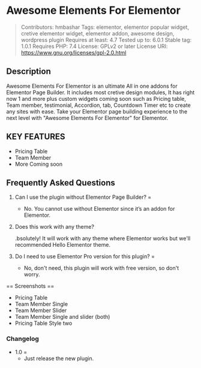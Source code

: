 # Awesome Elements For Elementor 
> Contributors: hmbashar
> Tags: elementor, elementor popular widget, cretive elementor widget, elementor addon, awesome design, wordpress plugin
> Requires at least: 4.7
> Tested up to: 6.0.1
> Stable tag: 1.0.1
> Requires PHP: 7.4
> License: GPLv2 or later
> License URI: https://www.gnu.org/licenses/gpl-2.0.html



## Description 

Awesome Elements For Elementor is an ultimate All in one addons for Elementor Page Builder. It includes most cretive design modules, It has right now 1 and more plus custom widgets coming soon such as Pricing table, Team member, testimonial, Accordion, tab, Countdown Timer etc to create any sites with ease. Take your Elementor page building experience to the next level with "Awesome Elements For Elementor" for Elementor. 


## KEY FEATURES

- Pricing Table
- Team Member
- More Coming soon

## Frequently Asked Questions 

1. Can I use the plugin without Elementor Page Builder?  =

    - No. You cannot use without Elementor since it’s an addon for Elementor.

2. Does this work with any theme? 

    .bsolutely! It will work with any theme where Elementor works but we'll recommended Hello Elementor theme.


3. Do I need to use Elementor Pro version for this plugin? =

    - No, don't need, this plugin will work with free version, so don't worry. 


== Screenshots ==

- Pricing Table 
- Team Member Single
- Team Member Slider
- Team Member Single and slider (both)
- Pricing Table Style two


### Changelog 

- 1.0 =
    - Just release the new plugin.